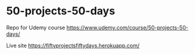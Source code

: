 # 50-projects-50-days
Repo for Udemy course https://www.udemy.com/course/50-projects-50-days/

Live site https://fiftyprojectsfiftydays.herokuapp.com/
